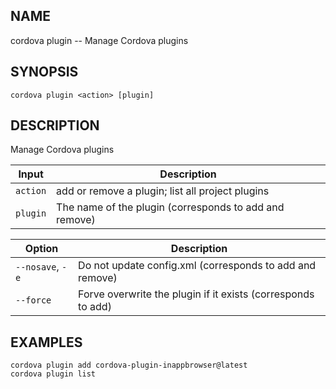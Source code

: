 
## NAME
cordova plugin -- Manage Cordova plugins
  
## SYNOPSIS
    cordova plugin <action> [plugin]
  
## DESCRIPTION
Manage Cordova plugins


Input | Description
----- | ----------
`action` | add or remove a plugin; list all project plugins
`plugin` | The name of the plugin (corresponds to add and remove)


Option | Description
------ | ----------
`--nosave`, `-e` | Do not update config.xml (corresponds to add and remove)
`--force` | Forve overwrite the plugin if it exists (corresponds to add)

## EXAMPLES
    cordova plugin add cordova-plugin-inappbrowser@latest
    cordova plugin list
